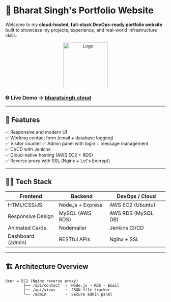 # 🚀 Bharat Singh's Portfolio Website

Welcome to my **cloud-hosted, full-stack DevOps-ready portfolio website** built to showcase my projects, experience, and real-world infrastructure skills.

<div align="center">
  <img src="https://bharatsingh.cloud/assets/images/my-avatar.png" width="140" alt="Logo" />
</div>

### 🌐 Live Demo → [bharatsingh.cloud](https://bharatsingh.cloud)

---

## 📌 Features

✅ Responsive and modern UI  
✅ Working contact form (email + database logging)  
✅ Visitor counter 
✅ Admin panel with login + message management  
✅ CI/CD with Jenkins  
✅ Cloud-native hosting (AWS EC2 + RDS)  
✅ Reverse proxy with SSL (Nginx + Let's Encrypt)

---

## 🧑‍💻 Tech Stack

| Frontend     | Backend      | DevOps / Cloud     |
|--------------|--------------|--------------------|
| HTML/CSS/JS  | Node.js + Express | AWS EC2 (Ubuntu)     |
| Responsive Design | MySQL (AWS RDS) | AWS RDS (MySQL DB)  |
| Animated Cards | Nodemailer        | Jenkins CI/CD       |
| Dashboard (admin) | RESTful APIs   | Nginx + SSL         |

---

## 🏗️ Architecture Overview

```plaintext
User ↔️ EC2 (Nginx reverse proxy)
        ├── /api/contact  ➝  Node.js ➝ RDS ➝ Email
        ├── /api/views    ➝  JSON file tracker
        └── /admin        ➝  Secure admin panel
